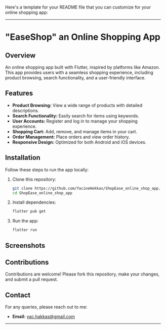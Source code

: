 Here's a template for your README file that you can customize for your online shopping app:

---

# "EaseShop" an Online Shopping App

## Overview
An online shopping app built with Flutter, inspired by platforms like Amazon. This app provides users with a seamless shopping experience, including product browsing, search functionality, and a user-friendly interface.

## Features
- **Product Browsing:** View a wide range of products with detailed descriptions.
- **Search Functionality:** Easily search for items using keywords.
- **User Accounts:** Register and log in to manage your shopping experience.
- **Shopping Cart:** Add, remove, and manage items in your cart.
- **Order Management:** Place orders and view order history.
- **Responsive Design:** Optimized for both Android and iOS devices.


## Installation
Follow these steps to run the app locally:

1. Clone this repository:
   ```bash
   git clone https://github.com/YacineHekkas/ShopEase_online_shop_app.git
   cd ShopEase_online_shop_app
   ```

2. Install dependencies:
   ```bash
   flutter pub get
   ```

3. Run the app:
   ```bash
   flutter run
   ```

## Screenshots

## Contributions
Contributions are welcome! Please fork this repository, make your changes, and submit a pull request.


## Contact
For any queries, please reach out to me:
- **Email:** yac.hakkas@gmail.com

---
